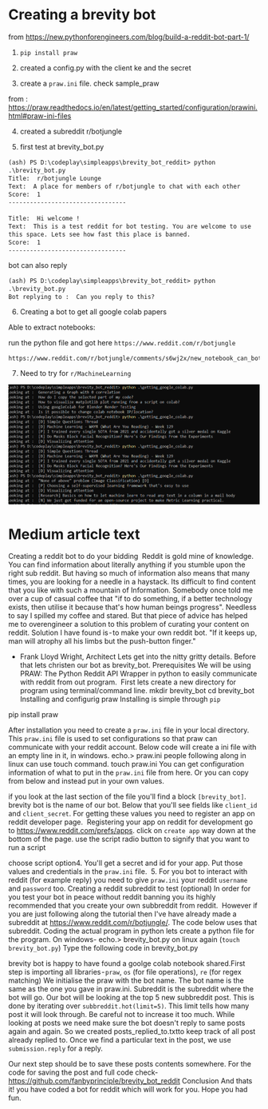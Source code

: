 # Creating a brevity bot
from https://new.pythonforengineers.com/blog/build-a-reddit-bot-part-1/

1. `pip install praw`

2. created a config.py with the client ke and the secret

3. create a `praw.ini` file. check sample_praw

from : https://praw.readthedocs.io/en/latest/getting_started/configuration/prawini.html#praw-ini-files

4. created a subreddit r/botjungle

5. first test at brevity_bot.py

```
(ash) PS D:\codeplay\simpleapps\brevity_bot_reddit> python .\brevity_bot.py
Title:  r/botjungle Lounge
Text:  A place for members of r/botjungle to chat with each other
Score:  1
---------------------------------

Title:  Hi welcome !
Text:  This is a test reddit for bot testing. You are welcome to use this space. Lets see how fast this place is banned.
Score:  1
---------------------------------
```

bot can also reply

```
(ash) PS D:\codeplay\simpleapps\brevity_bot_reddit> python .\brevity_bot.py
Bot replying to :  Can you reply to this?
```

6. Creating a bot to get all google colab papers

Able to extract notebooks:

run the python file and got here `https://www.reddit.com/r/botjungle`

```
https://www.reddit.com/r/botjungle/comments/s6wj2x/new_notebook_can_bot_refer_to_this/

```

7. Need to try for `r/MachineLearning`

![](colab_output.png)

# Medium article text

Creating a reddit bot to do your bidding 
Reddit is gold mine of knowledge. You can find information about literally anything if you stumble upon the right sub reddit. But having so much of information also means that many times, you are looking for a needle in a haystack. Its difficult to find content that you like with such a mountain of Information. Somebody once told me over a cup of casual coffee that "if to do something, if a better technology exists, then utilise it because that's how human beings progress". Needless to say I spilled my coffee and stared. But that piece of advice has helped me to overengineer a solution to this problem of curating your content on reddit. Solution I have found is - to make your own reddit bot.
"If it keeps up, man will atrophy all his limbs but the push-button finger."
- Frank Lloyd Wright, Architect
Lets get into the nitty gritty details. Before that lets christen our bot as brevity_bot.
Prerequisites
We will be using PRAW: The Python Reddit API Wrapper in python to easily communicate with reddit from out program. 
First lets create a new directory for program using terminal/command line.
mkdir brevity_bot
cd brevity_bot
Installing and configurig praw
Installing is simple through `pip`

pip install praw

After installation you need to create a `praw.ini` file in your local directory. This `praw.ini` file is used to set configurations so that praw can communicate with your reddit account. Below code will create a ini file with an empty line in it, in windows.
echo.> praw.ini
people following along in linux can use touch command.
touch praw.ini
You can get configuration information of what to put in the `praw.ini` file from here. Or you can copy from below and instead put in your own values.

if you look at the last section of the file you'll find a block `[brevity_bot]`. brevity bot is the name of our bot. Below that you'll see fields like `client_id` and `client_secret`. For getting these values you need to register an app on reddit developer page. 
Registering your app on reddit for development
go to https://www.reddit.com/prefs/apps.
click on `create app` way down at the bottom of the page.
use the script radio button to signify that you want to run a script

choose script option4. You'll get a secret and id for your app. Put those values and credentials in the `praw.ini` file. 
5. For you bot to interact with reddit (for example reply) you need to give `praw.ini` your reddit `username` and `password` too.
Creating a reddit subreddit to test (optional)
In order for you test your bot in peace without reddit banning you its highly recommended that you create your own subbreddit from reddit. 
However if you are just following along the tutorial then I've have already made a subreddit at https://www.reddit.com/r/botjungle/. The code below uses that subreddit.
Coding the actual program in python
lets create a python file for the program. On windows-
echo.> brevity_bot.py
on linux again (`touch brevity_bot.py`)
Type the following code in brevity_bot.py

brevity bot is happy to have found a goolge colab notebook shared.First step is importing all libraries - `praw`, `os` (for file operations), `re` (for regex matching)
We initialise the praw with the bot name. The bot name is the same as the one you gave in praw.ini. Subreddit is the subreddit where the bot will go.
Our bot will be looking at the top 5 new subbreddit post. This is done by iterating over `subbreddit.hot(limit=5)`. This limit tells how many post it will look through. Be careful not to increase it too much. While looking at posts we need make sure the bot doesn't reply to same posts again and again. So we created posts_replied_to.txtto keep track of all post already replied to.
Once we find a particular text in the post, we use `submission.reply` for a reply.

Our next step should be to save these posts contents somewhere. For the code for saving the post and full code check-
https://github.com/fanbyprinciple/brevity_bot_reddit
Conclusion
And thats it! you have coded a bot for reddit which will work for you. Hope you had fun.